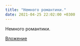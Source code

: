 ```yaml
---
title: "Немного романтики."
date: 2021-04-25 22:02:00 +0300
---
```


Немного романтики.

[Вложение](/assets/vk_photos/4/3M9OIoK1lto.jpg)
